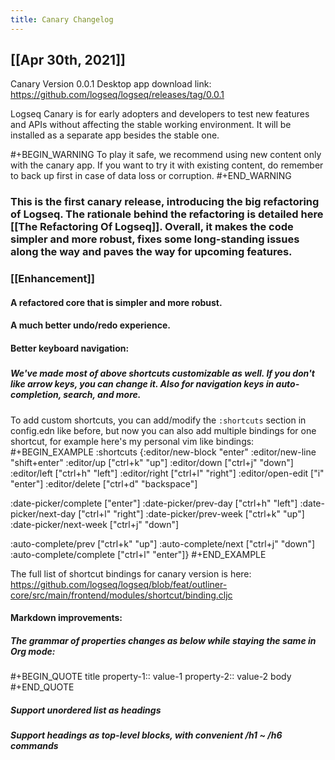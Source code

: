 ```yaml
---
title: Canary Changelog
---
```


## [[Apr 30th, 2021]]
Canary Version 0.0.1
Desktop app download link:
https://github.com/logseq/logseq/releases/tag/0.0.1

Logseq Canary is for early adopters and developers to test new features and APIs without affecting the stable working environment. It will be installed as a separate app besides the stable one.

#+BEGIN_WARNING
To play it safe, we recommend using new content only with the canary app. If you want to try it with existing content, do remember to back up first in case of data loss or corruption.
#+END_WARNING
### This is the first canary release, introducing the big refactoring of Logseq. The rationale behind the refactoring is detailed here [[The Refactoring Of Logseq]]. Overall, it makes the code simpler and more robust, fixes some long-standing issues along the way and paves the way for upcoming features.
### [[Enhancement]]
#### A refactored core that is simpler and more robust.
#### A much better undo/redo experience.
#### Better keyboard navigation:
##### [](https://user-images.githubusercontent.com/45989292/116767907-a44f2080-aa65-11eb-9cc3-e2ed34e4b6aa.gif)
##### We've made most of above shortcuts customizable as well. If you don't like arrow keys, you can change it. Also for navigation keys in auto-completion, search, and more.

To add custom shortcuts, you can add/modify the `:shortcuts` section in config.edn like before, but now you can also add multiple bindings for one shortcut, for example here's my personal vim like bindings:
#+BEGIN_EXAMPLE
:shortcuts
 {:editor/new-block "enter"
   :editor/new-line "shift+enter"
   :editor/up ["ctrl+k" "up"]
   :editor/down ["ctrl+j" "down"]
   :editor/left ["ctrl+h" "left"]
   :editor/right ["ctrl+l" "right"]
   :editor/open-edit ["i" "enter"]
   :editor/delete ["ctrl+d" "backspace"]

   :date-picker/complete ["enter"]
   :date-picker/prev-day ["ctrl+h" "left"]
   :date-picker/next-day ["ctrl+l" "right"]
   :date-picker/prev-week ["ctrl+k" "up"]
   :date-picker/next-week ["ctrl+j" "down"]

   :auto-complete/prev ["ctrl+k" "up"]
   :auto-complete/next ["ctrl+j" "down"]
   :auto-complete/complete ["ctrl+l" "enter"]}
#+END_EXAMPLE

The full list of shortcut bindings for canary version is here:
https://github.com/logseq/logseq/blob/feat/outliner-core/src/main/frontend/modules/shortcut/binding.cljc
#### Markdown improvements:
##### The grammar of properties changes as below while staying the same in Org mode:
#+BEGIN_QUOTE
title
property-1:: value-1
property-2:: value-2
body
#+END_QUOTE
##### Support unordered list as headings
##### Support headings as top-level blocks, with convenient /h1 ~ /h6 commands
